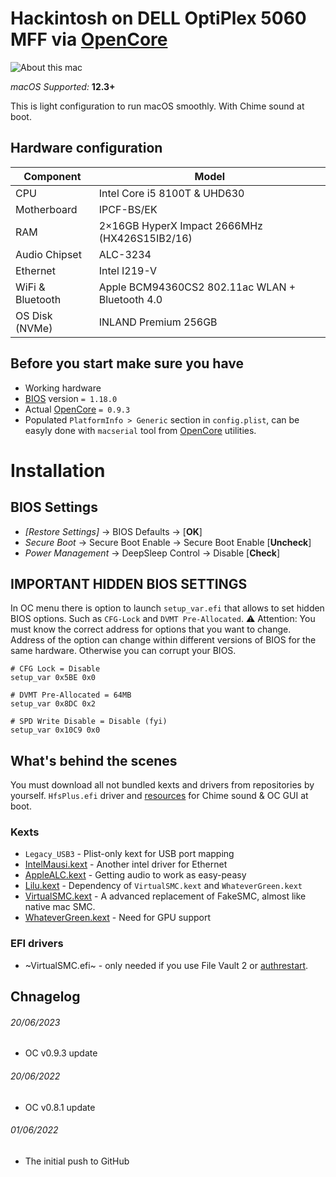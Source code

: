 # Hackintosh on DELL OptiPlex 5060 MFF via [OpenCore][oc]

![About this mac][system info]

_macOS Supported:_ **12.3+**

This is light configuration to run macOS smoothly. With Chime sound at boot.

## Hardware configuration

| **Component**    | **Model**                                       |
| ---------------- | ----------------------------------------------- |
| CPU              | Intel Core i5 8100T & UHD630                    |
| Motherboard      | IPCF-BS/EK                                      |
| RAM              | 2×16GB HyperX Impact 2666MHz (HX426S15IB2/16)   |
| Audio Chipset    | ALC-3234                                        |
| Ethernet         | Intel I219-V                                    |
| WiFi & Bluetooth | Apple BCM94360CS2 802.11ac WLAN + Bluetooth 4.0 |
| OS Disk (NVMe)   | INLAND Premium 256GB                            |

## Before you start make sure you have

- Working hardware
- [BIOS][bios] version `= 1.18.0`
- Actual [OpenCore][oc] `= 0.9.3`
- Populated `PlatformInfo > Generic` section in `config.plist`, can be easyly done with `macserial`
  tool from [OpenCore][oc] utilities.

# Installation

## BIOS Settings

- _[Restore Settings]_ → BIOS Defaults → [**OK**]
- _Secure Boot_ → Secure Boot Enable → Secure Boot Enable [**Uncheck**]
- _Power Management_ → DeepSleep Control → Disable [**Check**]

## IMPORTANT HIDDEN BIOS SETTINGS

In OC menu there is option to launch `setup_var.efi` that allows to set hidden BIOS options. Such
as `CFG-Lock` and `DVMT Pre-Allocated`.
⚠️ Attention: You must know the correct address for options that you want to change. Address of the option can change within different versions of BIOS for the same hardware. Otherwise you can corrupt your BIOS.

```
# CFG Lock = Disable
setup_var 0x5BE 0x0

# DVMT Pre-Allocated = 64MB
setup_var 0x8DC 0x2

# SPD Write Disable = Disable (fyi)
setup_var 0x10C9 0x0
```

## What's behind the scenes

You must download all not bundled kexts and drivers from repositories by yourself. `HfsPlus.efi`
driver and [resources][ocbinary] for Chime sound & OC GUI at boot.

### Kexts

- `Legacy_USB3` - Plist-only kext for USB port mapping
- [IntelMausi.kext][intelmausi] - Another intel driver for Ethernet
- [AppleALC.kext][applealc] - Getting audio to work as easy-peasy
- [Lilu.kext][lilu] - Dependency of `VirtualSMC.kext` and `WhateverGreen.kext`
- [VirtualSMC.kext][virtualsmc] - A advanced replacement of FakeSMC, almost like native mac SMC.
- [WhateverGreen.kext][wg] - Need for GPU support

### EFI drivers

- ~VirtualSMC.efi~ - only needed if you use File Vault 2 or [authrestart][fv2].

## Chnagelog
###### 20/06/2023

- OC v0.9.3 update

###### 20/06/2022

- OC v0.8.1 update

###### 01/06/2022

- The initial push to GitHub

[applealc]: https://github.com/acidanthera/AppleALC
[bios]: https://www.dell.com/support/home/en-us/product-support/product/optiplex-5060-desktop/drivers
[fv2]: https://lifehacker.com/bypass-a-filevault-password-at-startup-by-rebooting-fro-1686770324
[ocbinary]: https://github.com/acidanthera/OcBinaryData
[intelmausi]: https://github.com/acidanthera/IntelMausi
[lilu]: https://github.com/acidanthera/Lilu
[oc]: https://github.com/acidanthera/OpenCorePkg
[system info]: https://i.imgur.com/t4AyMdS.png
[virtualsmc]: https://github.com/acidanthera/VirtualSMC
[wg]: https://github.com/acidanthera/WhateverGreen
